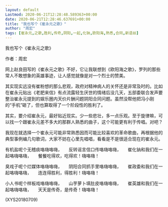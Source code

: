 ```yaml
---
layout: default
Lastmod: 2020-06-21T12:28:48.589363+00:00
date: 2020-06-21T12:28:46.637691+00:00
title: "我也写个《崔永元之歌》"
author: "周宏"
tags: [崔永元,之歌,胜利,传奇,阴阳,一起,化钠,欧阳海,熟悉,合同,新语丝]
---
```


我也写个《崔永元之歌》

作者：周宏

网上赵良田写的《崔永元之歌》不好，它让我联想到《欧阳海之歌》，罗列的那些常人不敢想象的英雄事迹，让人感觉就像是对一个烈士的赞美。

其实现实远没有崔粉想的那么悲观，政府对精神病人的关怀还是非常及时的。比如在崔永元贴出《老肥来信》有点流露轻生厌世的情绪后没几天，五部委联合发声要整治崔永元提到的娱乐圈内天价片酬问题阴阳合同问题。虽然没帮他把冯小刚的“手机”砸了，但也算取得了一个阶段性的胜利了。

其实，要介绍崔永元，最好贴近现实。少一些悲壮，多一点乐观。至于旋律嘛，可以找一个跟崔永元差不多大的那群人熟悉的曲子，这个可能更有利于传唱。对吧？

我现在就选择一个崔永元可能非常熟悉因而可能比较喜欢的革命歌曲，再根据他的典型事例编几句歌词，大家不妨在心里先唱唱，看看是不是很适合现在的崔永元。

有机盐呢个无稽痰咯嗨咯嗨，　　反转谣言信口传咯嗨咯嗨，　　崔化钠和我们在一起咯嗨咯嗨，　　餐餐吃得欢，吃得欢！嗨咯嗨！

臭戏子呢个烂媒体咯嗨咯嗨，　　阴阳合同抓手里咯嗨咯嗨，　　崔政委和我们在一起咯嗨咯嗨，　　连连得胜利，得胜利！嗨咯嗨！

小人书呢个样板戏咯嗨咯嗨，　　山芋萝卜填肚皮咯嗨咯嗨，　　崔英雄和我们在一起咯嗨咯嗨，　　天天是传奇，是传奇！嗨咯嗨！

(XYS20180709)

